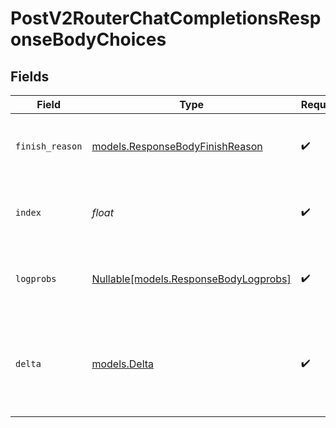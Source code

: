 # PostV2RouterChatCompletionsResponseBodyChoices


## Fields

| Field                                                                      | Type                                                                       | Required                                                                   | Description                                                                |
| -------------------------------------------------------------------------- | -------------------------------------------------------------------------- | -------------------------------------------------------------------------- | -------------------------------------------------------------------------- |
| `finish_reason`                                                            | [models.ResponseBodyFinishReason](../models/responsebodyfinishreason.md)   | :heavy_check_mark:                                                         | The reason the model stopped generating tokens.                            |
| `index`                                                                    | *float*                                                                    | :heavy_check_mark:                                                         | The index of the choice in the list of choices.                            |
| `logprobs`                                                                 | [Nullable[models.ResponseBodyLogprobs]](../models/responsebodylogprobs.md) | :heavy_check_mark:                                                         | Log probability information for the choice.                                |
| `delta`                                                                    | [models.Delta](../models/delta.md)                                         | :heavy_check_mark:                                                         | A chat completion delta generated by streamed model responses.             |